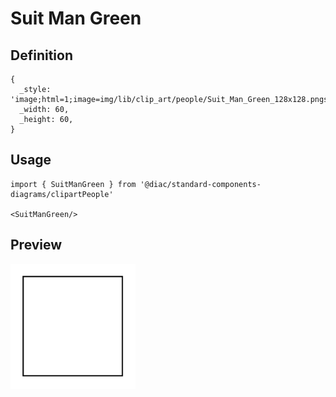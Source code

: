 # Suit Man Green

## Definition

```
{
  _style: 'image;html=1;image=img/lib/clip_art/people/Suit_Man_Green_128x128.pngstrokeColor=none;',
  _width: 60,
  _height: 60,
}
```

## Usage

```
import { SuitManGreen } from '@diac/standard-components-diagrams/clipartPeople'

<SuitManGreen/>
```

## Preview

<img src="./suit-man-green.png" width="200"/>
